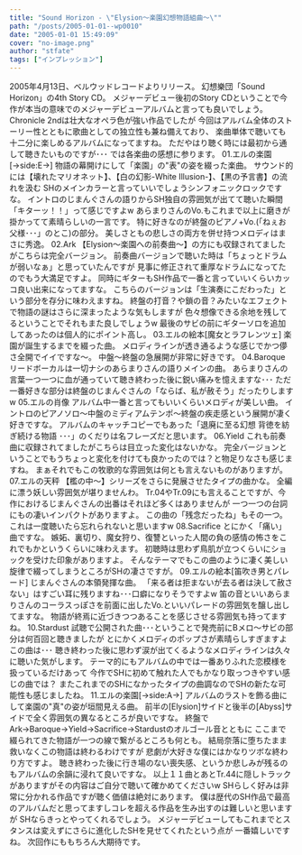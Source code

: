 ```yaml
---
title: "Sound Horizon - \"Elysion～楽園幻想物語組曲～\""
path: "/posts/2005-01-01--wp0010"
date: "2005-01-01 15:49:09"
cover: "no-image.png"
author: "stfate"
tags: ["インプレッション"]
---
```


2005年4月13日、ベルウッドレコードよりリリース。
幻想樂団「Sound Horizon」の4th Story CD。
メジャーデビュー後初のStory CDということで今作が本当の意味でのメジャーデビューアルバムと言っても良いでしょう。
Chronicle 2ndは壮大なオペラ色が強い作品でしたが
今回はアルバム全体のストーリー性とともに歌曲としての独立性も兼ね備えており、
楽曲単体で聴いても十二分に楽しめるアルバムになってますね。
ただやはり聴く時には最初から通して聴きたいものですが･･･
では各楽曲の感想に参ります。
01.エルの楽園[→side:E→]
物語の幕開けにして「楽園」の"表"の姿を綴った楽曲。
サウンド的には【壊れたマリオネット】、【白の幻影-White Illusion-】、【黒の予言書】の流れを汲む
SHのメインカラーと言っていいでしょうシンフォニックロックですな。
イントロのじまんぐさんの語りからSH独自の雰囲気が出てて聴いた瞬間「キターッ！！」って感じですよw
あらまりさんのVo.もこれまで以上に磨きが掛かってて素晴らしいの一言です。
特に好きなのが終盤のピアノ+Vo.(「ねぇお父様･･･」のとこ)の部分。
美しさともの悲しさの両方を併せ持つメロディはまさに秀逸。
02.Ark
【Elysion〜楽園への前奏曲〜】の方にも収録されてましたがこちらは完全バージョン。
前奏曲バージョンで聴いた時は「ちょっとドラムが弱いなぁ」と思っていたんですが
見事に修正されて重厚なドラムになってたのでもう大満足ですよ。
同時にギターもSH作品で一番と言っていいくらいカッコ良い出来になってますな。
こちらのバージョンは「生演奏にこだわった」という部分を存分に味わえますね。
終盤の打音？や鎖の音？みたいなエフェクトで物語の謎はさらに深まったような気もしますが
色々想像できる余地を残してるということでそれもまた良しでしょうw
最後のサビの前にギターソロを追加してあったのは個人的にポイント高し。
03.エルの絵本[魔女とラフレンツェ]
楽園が誕生するまでを綴った曲。
メロディラインが透き通るような感じでかつ儚さ全開でイイですな〜。
中盤〜終盤の急展開が非常に好きです。
04.Baroque
リードボーカルは一切ナシのあらまりさんの語りメインの曲。
あらまりさんの言葉一つ一つに血が通っていて聴き終わった後に鋭い痛みを憶えますな･･･
ただ一番好きな部分は終盤のじまんぐさんの「ならば、私が赦そう」だったりしますw
05.エルの肖像
アルバム中一番と言ってもいいくらいメロディが美しい曲。
イントロのピアノソロ〜中盤のミディアムテンポ〜終盤の疾走感という展開が凄く好きですな。
アルバムのキャッチコピーでもあった「退廃に至る幻想 背徳を紡ぎ続ける物語 ･･･」のくだりは名フレーズだと思います。
06.Yield
これも前奏曲に収録されてましたがこちらは目立った変化はないかな。
完全バージョンということでもうちょっと変化を付けても良かったのでは？と物足りなさも感じますね。
まぁそれでもこの牧歌的な雰囲気は何とも言えないものがありますが。
07.エルの天秤
【檻の中〜】シリーズをさらに発展させたタイプの曲かな。
全編に漂う妖しい雰囲気が堪りませんわ。
Tr.04やTr.09にも言えることですが、今作におけるじまんぐさんの出番はそれほど多くはありませんが
一つ一つの台詞にもの凄いインパクトがありますよ。
この曲の「残念だったね」もその一つ。
これは一度聴いたら忘れられないと思いますw
08.Sacrifice
とにかく「痛い」曲ですな。
嫉妬、裏切り、魔女狩り、復讐といった人間の負の感情の怖さをこれでもかというくらいに味わえます。
初聴時は思わず鳥肌が立つくらいにショックを受けた印象がありますよ。
そんなテーマでもこの曲のように凄く美しい旋律で綴ってしまうところがSHの凄さですが。
09.エルの絵本[笛吹き男とパレード]
じまんぐさんの本領発揮な曲。
「来る者は拒まないが去る者は決して赦さない」はすごい耳に残りますね･･･口癖になりそうですよw
笛の音といいあらまりさんのコーラスっぽさを前面に出したVo.といいパレードの雰囲気を醸し出してますな。
物語が終焉に近づきつつあることを感じさせる雰囲気も持ってますね。
10.Stardust
試聴で公開された曲･･･ということで発売前にBメロ〜サビの部分は何百回と聴きましたが
とにかくメロディのポップさが素晴らしすぎますよこの曲は･･･
聴き終わった後に思わず涙が出てくるようなメロディラインは久々に聴いた気がします。
テーマ的にもアルバムの中では一番ありふれた恋模様を扱っているだけあって
今作でSHに初めて触れた人でもかなり取っつきやすい感じの曲では？
またこれまでのSHになかったタイプの曲調なのでSHの新たな可能性も感じましたね。
11.エルの楽園[→side:A→]
アルバムのラストを飾る曲にして楽園の"真"の姿が垣間見える曲。
前半の[Elysion]サイドと後半の[Abyss]サイドで全く雰囲気の異なるところが良いですな。
終盤でArk→Baroque→Yield→Sacrifice→Stardustのオルゴール音とともに
ここまで綴られてきた物語が一つの線で繋がるところも何とも。
結局奈落に堕ちたまま救いなくこの物語は終わるわけですが
悲劇が大好きな僕にはかなりツボな終わり方ですよ。
聴き終わった後に行き場のない喪失感、というか悲しみが残るのもアルバムの余韻に浸れて良いですな。
以上１１曲とあとTr.44に隠しトラックがありますがその内容はご自分で聴いて確かめてくださいw
SHらしく好みは非常に分かれる作品ですが聴く価値は絶対にあります。
僕は歴代のSH作品で最高のアルバムだと思ってますしコレを超える作品を生み出すのは難しいと思いますが
SHならきっとやってくれるでしょう。
メジャーデビューしてもこれまでとスタンスは変えずにさらに進化したSHを見せてくれたという点が
一番嬉しいですね。
次回作にももちろん大期待です。
